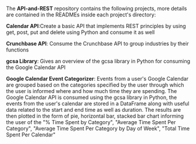 The **API-and-REST** repository contains the following projects, more details are contained in the READMEs inside each project's directory:

**Calendar API**:Create a basic API that implements REST principles by using get, post, put and delete using Python and consume it as well

**Crunchbase API**: Consume the Crunchbase API to group industries by their functions

**gcsa Library**: Gives an overview of the gcsa library in Python for consuming the Google Calendar API

**Google Calendar Event Categorizer**: Events from a user's Google Calendar are grouped based on the categories specified by the user through which the user is informed where and how much time they are spending. The Google Calendar API is consumed using the gcsa library in Python, the events from the user's calendar are stored in a DataFrame along with useful data related to the start and end time as well as duration. The results are then plotted in the form of pie, horizontal bar, stacked bar chart informing the user of the "% Time Spent by Category", "Average Time Spent Per Category", "Average Time Spent Per Category by Day of Week", "Total Time Spent Per Calendar" 


